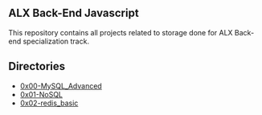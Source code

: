 ## ALX Back-End Javascript

This repository contains all projects related to storage done for ALX Back-end specialization track.

## Directories

- [0x00-MySQL_Advanced](./0x00-MySQL_Advanced)
- [0x01-NoSQL](./0x01-NoSQL)
- [0x02-redis_basic](./0x02-redis_basic)
